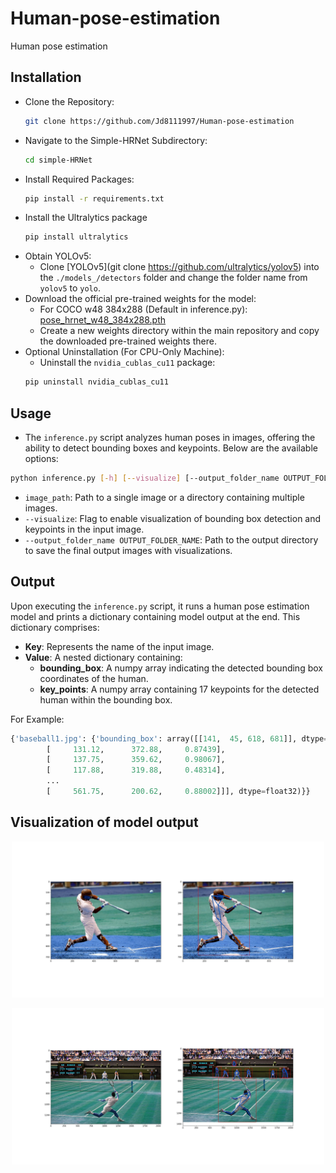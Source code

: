 # Human-pose-estimation
Human pose estimation

## Installation

- Clone the Repository:                                                
  ```bash 
  git clone https://github.com/Jd8111997/Human-pose-estimation
  ```                   
- Navigate to the Simple-HRNet Subdirectory:                              
  ```bash
  cd simple-HRNet
  ```                     
- Install Required Packages:  
  ```bash
  pip install -r requirements.txt
  ```                   
- Install the Ultralytics package                                           
  ```bash 
  pip install ultralytics
  ```                      
- Obtain YOLOv5:                                              
    - Clone [YOLOv5](git clone https://github.com/ultralytics/yolov5)
into the ``./models_/detectors`` folder and change the folder name from ``yolov5`` to ``yolo``.                                
- Download the official pre-trained weights for the model:                     
    - For COCO w48 384x288 (Default in inference.py):
      [pose_hrnet_w48_384x288.pth](https://drive.google.com/open?id=1UoJhTtjHNByZSm96W3yFTfU5upJnsKiS)                                     
    - Create a new weights directory within the main repository and copy the downloaded pre-trained weights there.                              
- Optional Uninstallation (For CPU-Only Machine):
  - Uninstall the `nvidia_cublas_cu11` package:                   
  ```bash 
  pip uninstall nvidia_cublas_cu11
  ```   

## Usage

- The `inference.py` script analyzes human poses in images, offering the ability to detect bounding boxes and keypoints. Below are the available options:


```bash
python inference.py [-h] [--visualize] [--output_folder_name OUTPUT_FOLDER_NAME] image_path
```

- `image_path`: Path to a single image or a directory containing multiple images.
- `--visualize`: Flag to enable visualization of bounding box detection and keypoints in the input image.
- `--output_folder_name OUTPUT_FOLDER_NAME`: Path to the output directory to save the final output images with visualizations.

## Output

Upon executing the `inference.py` script, it runs a human pose estimation model and prints a dictionary containing model output at the end. This dictionary comprises:

- **Key**: Represents the name of the input image.
- **Value**: A nested dictionary containing:
  - **bounding_box**: A numpy array indicating the detected bounding box coordinates of the human.
  - **key_points**: A numpy array containing 17 keypoints for the detected human within the bounding box.

For Example: 

```python
{'baseball1.jpg': {'bounding_box': array([[141,  45, 618, 681]], dtype=int32), 'key_points': array([[[     144.38,      372.88,      1.0009],
        [     131.12,      372.88,     0.87439],
        [     137.75,      359.62,     0.98067],
        [     117.88,      319.88,     0.48314],
        ...
        [     561.75,      200.62,     0.88002]]], dtype=float32)}}
```
## Visualization of model output

<p align="center">
    <img src="assets/baseball1_viz.jpg" width="500"/><br/>
</p>

<p align="center">
    <img src="assets/tennis_viz.jpg" width="500"/><br/>
</p>


